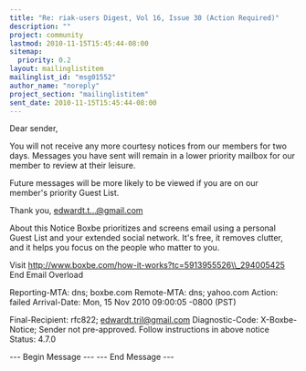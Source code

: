 ```yaml
---
title: "Re: riak-users Digest, Vol 16, Issue 30 (Action Required)"
description: ""
project: community
lastmod: 2010-11-15T15:45:44-08:00
sitemap:
  priority: 0.2
layout: mailinglistitem
mailinglist_id: "msg01552"
author_name: "noreply"
project_section: "mailinglistitem"
sent_date: 2010-11-15T15:45:44-08:00
---
```


Dear sender,

You will not receive any more courtesy notices from our members 
for two days. Messages you have sent will remain in a lower 
priority mailbox for our member to review at their leisure.

Future messages will be more likely to be viewed if you are on 
our member's priority Guest List.


 Thank you,
 edwardt.t...@gmail.com


About this Notice
Boxbe prioritizes and screens email using a personal Guest List and your 
extended social network. It's free, it removes clutter, and it helps 
you focus on the people who matter to you. 

Visit http://www.boxbe.com/how-it-works?tc=5913955526\\_294005425
End Email Overload

Reporting-MTA: dns; boxbe.com
Remote-MTA: dns; yahoo.com
Action: failed
Arrival-Date: Mon, 15 Nov 2010 09:00:05 -0800 (PST)

Final-Recipient: rfc822; edwardt.tril@gmail.com
Diagnostic-Code: X-Boxbe-Notice; Sender not pre-approved. Follow instructions in above notice
Status: 4.7.0

--- Begin Message ---
--- End Message ---
